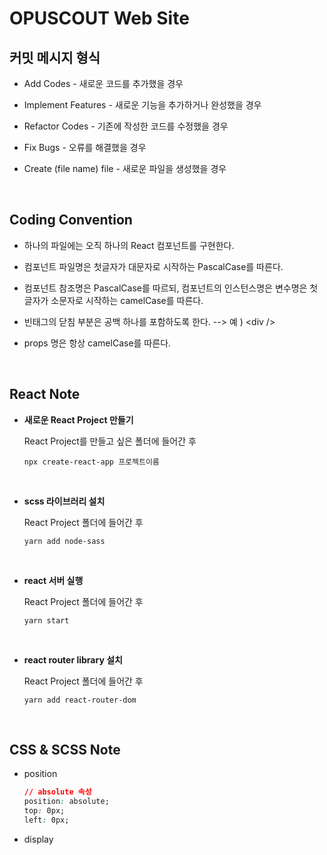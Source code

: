 # OPUSCOUT Web Site

## 커밋 메시지 형식

* Add Codes - 새로운 코드를 추가했을 경우

* Implement Features - 새로운 기능을 추가하거나 완성했을 경우

* Refactor Codes - 기존에 작성한 코드를 수정했을 경우

* Fix Bugs - 오류를 해결했을 경우

* Create (file name) file - 새로운 파일을 생성했을 경우

<br>

## Coding Convention
* 하나의 파일에는 오직 하나의 React 컴포넌트를 구현한다.

* 컴포넌트 파일명은 첫글자가 대문자로 시작하는 PascalCase를 따른다.

* 컴포넌트 참조명은 PascalCase를 따르되, 컴포넌트의 인스턴스명은 변수명은 첫글자가 소문자로 시작하는 camelCase를 따른다.

* 빈태그의 닫침 부분은 공백 하나를 포함하도록 한다. --> 예 ) \<div />

* props 명은 항상 camelCase를 따른다.

<br>

## React Note

* __새로운 React Project 만들기__

    React Project를 만들고 싶은 폴더에 들어간 후

    `npx create-react-app 프로젝트이름`

    <br>

* __scss 라이브러리 설치__

    React Project 폴더에 들어간 후

    `yarn add node-sass`

    <br>

* __react 서버 실행__

    React Project 폴더에 들어간 후

    `yarn start`

    <br>

* __react router library 설치__

    React Project 폴더에 들어간 후

    `yarn add react-router-dom`

<br>

## CSS & SCSS Note

* position

    ~~~css
    // absolute 속성
    position: absolute;
    top: 0px;
    left: 0px;
    ~~~

* display

    ~~~css
    ~~~
